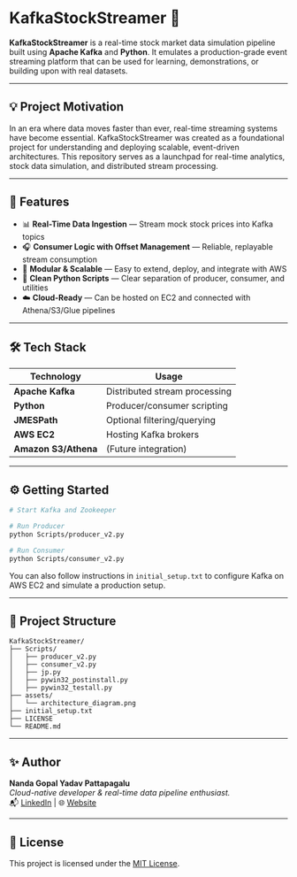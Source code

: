 # KafkaStockStreamer 🚀


**KafkaStockStreamer** is a real-time stock market data simulation pipeline built using **Apache Kafka** and **Python**. It emulates a production-grade event streaming platform that can be used for learning, demonstrations, or building upon with real datasets.

---

## 💡 Project Motivation

In an era where data moves faster than ever, real-time streaming systems have become essential. KafkaStockStreamer was created as a foundational project for understanding and deploying scalable, event-driven architectures. This repository serves as a launchpad for real-time analytics, stock data simulation, and distributed stream processing.

---

## 🔧 Features

- 📊 **Real-Time Data Ingestion** — Stream mock stock prices into Kafka topics
- 🎧 **Consumer Logic with Offset Management** — Reliable, replayable stream consumption
- 🧱 **Modular & Scalable** — Easy to extend, deploy, and integrate with AWS
- 📜 **Clean Python Scripts** — Clear separation of producer, consumer, and utilities
- ☁️ **Cloud-Ready** — Can be hosted on EC2 and connected with Athena/S3/Glue pipelines

---

## 🛠️ Tech Stack

| Technology    | Usage                         |
|---------------|-------------------------------|
| **Apache Kafka** | Distributed stream processing |
| **Python**       | Producer/consumer scripting   |
| **JMESPath**     | Optional filtering/querying   |
| **AWS EC2**      | Hosting Kafka brokers         |
| **Amazon S3/Athena** | (Future integration)      |

---

## ⚙️ Getting Started

```bash
# Start Kafka and Zookeeper

# Run Producer
python Scripts/producer_v2.py

# Run Consumer
python Scripts/consumer_v2.py
```

You can also follow instructions in `initial_setup.txt` to configure Kafka on AWS EC2 and simulate a production setup.

---

## 📁 Project Structure

```
KafkaStockStreamer/
├── Scripts/
│   ├── producer_v2.py
│   ├── consumer_v2.py
│   ├── jp.py
│   ├── pywin32_postinstall.py
│   ├── pywin32_testall.py
├── assets/
│   └── architecture_diagram.png
├── initial_setup.txt
├── LICENSE
└── README.md
```

---

## ✨ Author

**Nanda Gopal Yadav Pattapagalu**  
*Cloud-native developer & real-time data pipeline enthusiast.*  
📬 [LinkedIn](https://www.linkedin.com/in/nanda-gopal-yadav-pattapagalu/) | 🌐 [Website](https://nandagopalyadav.github.io/#)

---

## 📄 License

This project is licensed under the [MIT License](LICENSE).

